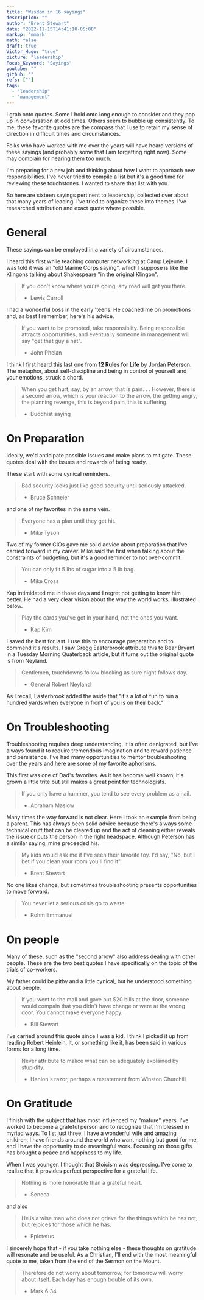 ```yaml
---
title: "Wisdom in 16 sayings"
description: ""
author: "Brent Stewart"
date: "2022-11-15T14:41:10-05:00"
markup: 'mmark'
math: false
draft: true
Victor_Hugo: "true"
picture: "leadership"
Focus_Keyword: "Sayings"
youtube: ""
github: ""
refs: [""]
tags:
  - "leadership"
  - "management"
---
```

I grab onto quotes.  Some I hold onto long enough to consider and they pop up in conversation at odd times.  Others seem to bubble up consistently.  To me, these favorite quotes are the compass that I use to retain my sense of direction in difficult times and circumstances.

Folks who have worked with me over the years will have heard versions of these sayings (and probably some that I am forgetting right now).  Some may complain for hearing them too much.

I'm preparing for a new job and thinking about how I want to approach new responsibilities.  I've never tried to compile a list but it's a good time for reviewing these touchstones.  I wanted to share that list with you.

So here are sixteen sayings pertinent to leadership, collected over about that many years of leading.  I've tried to organize these into themes.  I've researched attribution and exact quote where possible.

# General 
These sayings can be employed in a variety of circumstances.

I heard this first while teaching computer networking at Camp Lejeune.  I was told it was an "old Marine Corps saying", which I suppose is like the Klingons talking about Shakespeare "in the original Klingon".

>If you don't know where you're going, any road will get you there.
> - Lewis Carroll

I had a wonderful boss in the early 'teens.  He coached me on promotions and, as best I remember, here's his advice.

>If you want to be promoted, take responsiblity.  Being responsible attracts opportunities, and eventually someone in management will say "get that guy a hat".
> - John Phelan

I think I first heard this last one from __12 Rules for Life__ by Jordan Peterson.  The metaphor, about self-discipline and being in control of yourself and your emotions, struck a chord.

>When you get hurt, say, by an arrow, that is pain. . .  However, there is a second arrow, which is your reaction to the arrow, the getting angry, the planning revenge, this is beyond pain, this is suffering.
> - Buddhist saying

# On Preparation
Ideally, we'd anticipate possible issues and make plans to mitigate.  These quotes deal with the issues and rewards of being ready.

These start with some cynical reminders.

>Bad security looks just like good security until seriously attacked.
> - Bruce Schneier

and one of my favorites in the same vein.

>Everyone has a plan until they get hit.
> - Mike Tyson

Two of my former CIOs gave me solid advice about preparation that I've carried forward in my career.  Mike said the first when talking about the constraints of budgeting, but it's a good reminder to not over-commit.

>You can only fit 5 lbs of sugar into a 5 lb bag.
> - Mike Cross

Kap intimidated me in those days and I regret not getting to know him better.  He had a very clear vision about the way the world works, illustrated below.

>Play the cards you've got in your hand, not the ones you want.
> - Kap Kim

I saved the best for last.  I use this to encourage preparation and to commend it's results.  I saw Gregg Easterbrook attribute this to Bear Bryant in a Tuesday Morning Quaterback article, but it turns out the original quote is from Neyland.

>Gentlemen, touchdowns follow blocking as sure night follows day.
> - General Robert Neyland

As I recall, Easterbrook added the aside that "it's a lot of fun to run a hundred yards when everyone in front of you is on their back."

# On Troubleshooting
Troubleshooting requires deep understanding.  It is often denigrated, but I've always found it to require tremendous imagination and to reward patience and persistence.  I've had many opportunities to mentor troubleshooting over the years and here are some of my favorite aphorisms.

This first was one of Dad's favorites.  As it has become well known, it's grown a little trite but still makes a great point for technologists.

> If you only have a hammer, you tend to see every problem as a nail.
> - Abraham Maslow

Many times the way forward is not clear.  Here I took an example from being a parent.  This has always been solid advice because there's always some technical cruft that can be cleared up and the act of cleaning either reveals the issue or puts the person in the right headspace.  Although Peterson has a similar saying, mine preceeded his.

>My kids would ask me if I've seen their favorite toy.  I'd say, "No, but I bet if you clean your room you'll find it".
> - Brent Stewart

No one likes change, but sometimes troubleshooting presents opportunities to move forward.

>You never let a serious crisis go to waste.
> - Rohm Emmanuel

# On people
Many of these, such as the "second arrow" also address dealing with other people.  These are the two best quotes I have specifically on the topic of the trials of co-workers.

My father could be pithy and a little cynical, but he understood something about people.

>If you went to the mall and gave out $20 bills at the door, someone would compain that you didn't have change or were at the wrong door.  You cannot make everyone happy.  
> - Bill Stewart

I've carried around this quote since I was a kid.  I think I picked it up from reading Robert Heinlein.  It, or something like it, has been said in various forms for a long time.

>Never attribute to malice what can be adequately explained by stupidity.
> -  Hanlon's razor, perhaps a restatement from Winston Churchill

# On Gratitude
I finish with the subject that has most influenced my "mature" years.  I've worked to become a grateful person and to recognize that I'm blessed in myriad ways.  To list just three: I have a wonderful wife and amazing children, I have friends around the world who want nothing but good for me, and I have the opportunity to do meaningful work.  Focusing on those gifts has brought a peace and happiness to my life.

When I was younger, I thought that Stoicism was depressing.  I've come to realize that it provides perfect perspective for a grateful life.

>Nothing is more honorable than a grateful heart.
> - Seneca

and also 

>He is a wise man who does not grieve for the things which he has not, but rejoices for those which he has.
> - Epictetus

I sincerely hope that - if you take nothing else - these thoughts on gratitude will resonate and be useful.  As a Christian, I'll end with the most meaningful quote to me, taken from the end of the Sermon on the Mount.

>Therefore do not worry about tomorrow, for tomorrow will worry about itself. Each day has enough trouble of its own.
> - Mark 6:34


